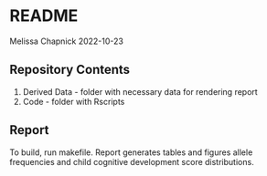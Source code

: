 README
================
Melissa Chapnick
2022-10-23

## Repository Contents

1)  Derived Data - folder with necessary data for rendering report
2)  Code - folder with Rscripts

## Report

To build, run makefile. Report generates tables and figures allele
frequencies and child cognitive development score distributions.
